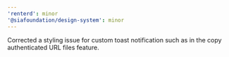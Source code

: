 ```yaml
---
'renterd': minor
'@siafoundation/design-system': minor
---
```


Corrected a styling issue for custom toast notification such as in the copy authenticated URL files feature.
